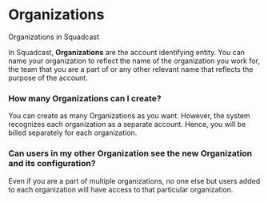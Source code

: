 # Organizations

Organizations in Squadcast

In Squadcast, **Organizations** are the account identifying entity. You can name your organization to reflect the name of the organization you work for, the team that you are a part of or any other relevant name that reflects the purpose of the account.

### How many Organizations can I create? <a href="#how-many-organizations-can-i-create" id="how-many-organizations-can-i-create"></a>

You can create as many Organizations as you want. However, the system recognizes each organization as a separate account. Hence, you will be billed separately for each organization.

### Can users in my other Organization see the new Organization and its configuration? <a href="#can-users-in-my-other-organization-see-the-new-organization-and-its-configuration" id="can-users-in-my-other-organization-see-the-new-organization-and-its-configuration"></a>

Even if you are a part of multiple organizations, no one else but users added to each organization will have access to that particular organization.

